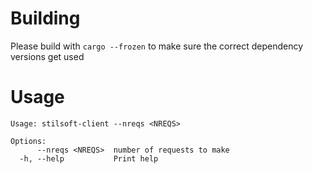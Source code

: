# Building

Please build with `cargo --frozen` to make sure the correct dependency versions get used

# Usage

```
Usage: stilsoft-client --nreqs <NREQS>

Options:
      --nreqs <NREQS>  number of requests to make
  -h, --help           Print help
```
